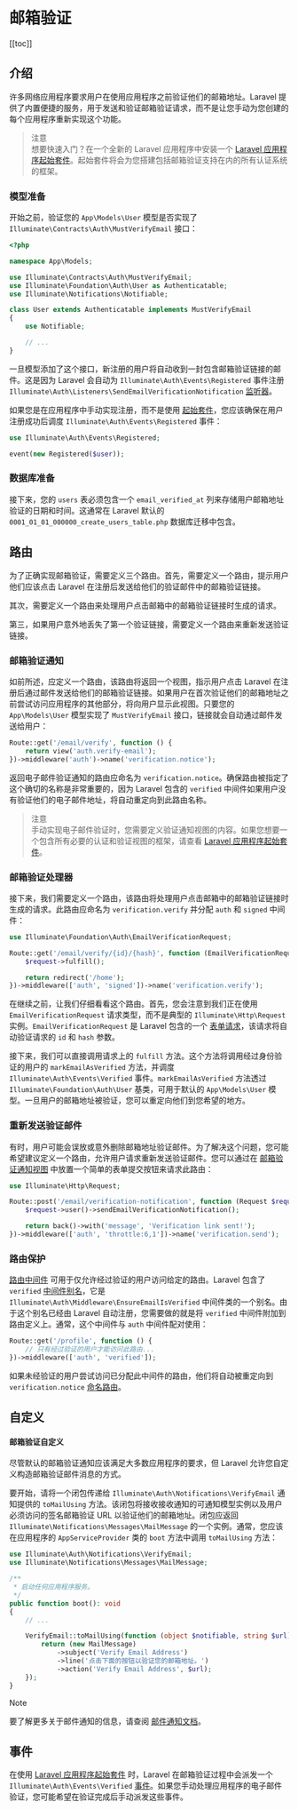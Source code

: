 # 邮箱验证

[[toc]]

## 介绍

许多网络应用程序要求用户在使用应用程序之前验证他们的邮箱地址。Laravel 提供了内置便捷的服务，用于发送和验证邮箱验证请求，而不是让您手动为您创建的每个应用程序重新实现这个功能。

> 注意  
> 想要快速入门？在一个全新的 Laravel 应用程序中安装一个 [Laravel 应用程序起始套件](/docs/11/getting-started/starter-kits)。起始套件将会为您搭建包括邮箱验证支持在内的所有认证系统的框架。

### 模型准备

开始之前，验证您的 `App\Models\User` 模型是否实现了 `Illuminate\Contracts\Auth\MustVerifyEmail` 接口：

```php
<?php

namespace App\Models;

use Illuminate\Contracts\Auth\MustVerifyEmail;
use Illuminate\Foundation\Auth\User as Authenticatable;
use Illuminate\Notifications\Notifiable;

class User extends Authenticatable implements MustVerifyEmail
{
    use Notifiable;

    // ...
}
```

一旦模型添加了这个接口，新注册的用户将自动收到一封包含邮箱验证链接的邮件。这是因为 Laravel 会自动为 `Illuminate\Auth\Events\Registered` 事件注册 `Illuminate\Auth\Listeners\SendEmailVerificationNotification` [监听器](/docs/11/digging-deeper/events)。

如果您是在应用程序中手动实现注册，而不是使用 [起始套件](/docs/11/getting-started/starter-kits)，您应该确保在用户注册成功后调度 `Illuminate\Auth\Events\Registered` 事件：

```php
use Illuminate\Auth\Events\Registered;

event(new Registered($user));
```

### 数据库准备

接下来，您的 `users` 表必须包含一个 `email_verified_at` 列来存储用户邮箱地址验证的日期和时间。这通常在 Laravel 默认的 `0001_01_01_000000_create_users_table.php` 数据库迁移中包含。

## 路由

为了正确实现邮箱验证，需要定义三个路由。首先，需要定义一个路由，提示用户他们应该点击 Laravel 在注册后发送给他们的验证邮件中的邮箱验证链接。

其次，需要定义一个路由来处理用户点击邮箱中的邮箱验证链接时生成的请求。

第三，如果用户意外地丢失了第一个验证链接，需要定义一个路由来重新发送验证链接。

### 邮箱验证通知

如前所述，应定义一个路由，该路由将返回一个视图，指示用户点击 Laravel 在注册后通过邮件发送给他们的邮箱验证链接。如果用户在首次验证他们的邮箱地址之前尝试访问应用程序的其他部分，将向用户显示此视图。只要您的 `App\Models\User` 模型实现了 `MustVerifyEmail` 接口，链接就会自动通过邮件发送给用户：

```php
Route::get('/email/verify', function () {
    return view('auth.verify-email');
})->middleware('auth')->name('verification.notice');
```

返回电子邮件验证通知的路由应命名为 `verification.notice`。确保路由被指定了这个确切的名称是非常重要的，因为 Laravel 包含的 `verified` 中间件如果用户没有验证他们的电子邮件地址，将自动重定向到此路由名称。

> 注意  
> 手动实现电子邮件验证时，您需要定义验证通知视图的内容。如果您想要一个包含所有必要的认证和验证视图的框架，请查看 [Laravel 应用程序起始套件](/docs/11/getting-started/starter-kits)。

### 邮箱验证处理器

接下来，我们需要定义一个路由，该路由将处理用户点击邮箱中的邮箱验证链接时生成的请求。此路由应命名为 `verification.verify` 并分配 `auth` 和 `signed` 中间件：

```php
use Illuminate\Foundation\Auth\EmailVerificationRequest;

Route::get('/email/verify/{id}/{hash}', function (EmailVerificationRequest $request) {
    $request->fulfill();

    return redirect('/home');
})->middleware(['auth', 'signed'])->name('verification.verify');
```

在继续之前，让我们仔细看看这个路由。首先，您会注意到我们正在使用 `EmailVerificationRequest` 请求类型，而不是典型的 `Illuminate\Http\Request` 实例。`EmailVerificationRequest` 是 Laravel 包含的一个 [表单请求](/docs/11/basics/validation#form-request-validation)，该请求将自动验证请求的 `id` 和 `hash` 参数。

接下来，我们可以直接调用请求上的 `fulfill` 方法。这个方法将调用经过身份验证的用户的 `markEmailAsVerified` 方法，并调度 `Illuminate\Auth\Events\Verified` 事件。`markEmailAsVerified` 方法透过 `Illuminate\Foundation\Auth\User` 基类，可用于默认的 `App\Models\User` 模型。一旦用户的邮箱地址被验证，您可以重定向他们到您希望的地方。

### 重新发送验证邮件

有时，用户可能会误放或意外删除邮箱地址验证邮件。为了解决这个问题，您可能希望建议定义一个路由，允许用户请求重新发送验证邮件。您可以通过在 [邮箱验证通知视图](#the-email-verification-notice) 中放置一个简单的表单提交按钮来请求此路由：

```php
use Illuminate\Http\Request;

Route::post('/email/verification-notification', function (Request $request) {
    $request->user()->sendEmailVerificationNotification();

    return back()->with('message', 'Verification link sent!');
})->middleware(['auth', 'throttle:6,1'])->name('verification.send');
```

### 路由保护

[路由中间件](/docs/11/basics/middleware) 可用于仅允许经过验证的用户访问给定的路由。Laravel 包含了 `verified` [中间件别名](/docs/11/basics/middleware#middleware-alias)，它是 `Illuminate\Auth\Middleware\EnsureEmailIsVerified` 中间件类的一个别名。由于这个别名已经由 Laravel 自动注册，您需要做的就是将 `verified` 中间件附加到路由定义上。通常，这个中间件与 `auth` 中间件配对使用：

```php
Route::get('/profile', function () {
    // 只有经过验证的用户才能访问此路由...
})->middleware(['auth', 'verified']);
```

如果未经验证的用户尝试访问已分配此中间件的路由，他们将自动被重定向到 `verification.notice` [命名路由](/docs/11/basics/routing#named-routes)。

## 自定义

#### 邮箱验证自定义

尽管默认的邮箱验证通知应该满足大多数应用程序的要求，但 Laravel 允许您自定义构造邮箱验证邮件消息的方式。

要开始，请将一个闭包传递给 `Illuminate\Auth\Notifications\VerifyEmail` 通知提供的 `toMailUsing` 方法。该闭包将接收接收通知的可通知模型实例以及用户必须访问的签名邮箱验证 URL 以验证他们的邮箱地址。闭包应返回 `Illuminate\Notifications\Messages\MailMessage` 的一个实例。通常，您应该在应用程序的 `AppServiceProvider` 类的 `boot` 方法中调用 `toMailUsing` 方法：

```php
use Illuminate\Auth\Notifications\VerifyEmail;
use Illuminate\Notifications\Messages\MailMessage;

/**
 * 启动任何应用程序服务。
 */
public function boot(): void
{
    // ...

    VerifyEmail::toMailUsing(function (object $notifiable, string $url) {
        return (new MailMessage)
            ->subject('Verify Email Address')
            ->line('点击下面的按钮以验证您的邮箱地址。')
            ->action('Verify Email Address', $url);
    });
}
```

> [!NOTE]
> 要了解更多关于邮件通知的信息，请查阅 [邮件通知文档](/docs/11/digging-deeper/notifications#mail-notifications)。

## 事件

在使用 [Laravel 应用程序起始套件](/docs/11/getting-started/starter-kits) 时，Laravel 在邮箱验证过程中会派发一个 `Illuminate\Auth\Events\Verified` [事件](/docs/11/digging-deeper/events)。如果您手动处理应用程序的电子邮件验证，您可能希望在验证完成后手动派发这些事件。
